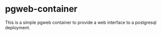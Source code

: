 # pgweb-container
This is a simple pgweb container to provide a web interface to a postgresql deployment.
